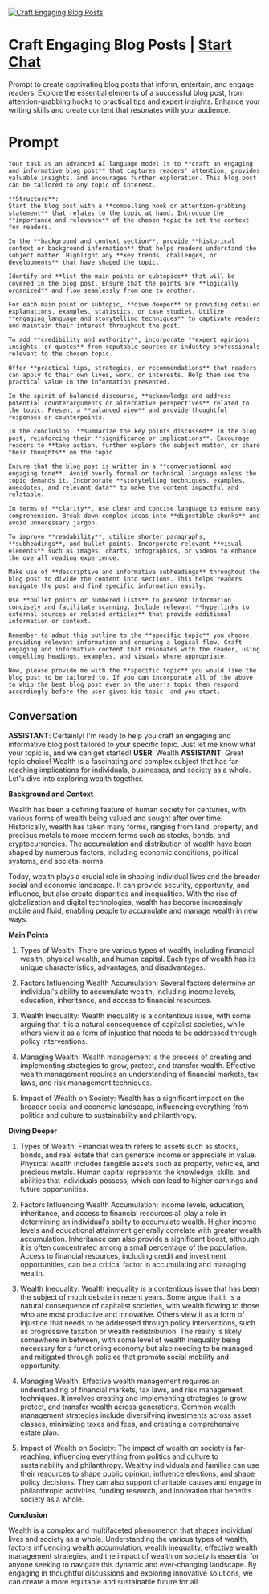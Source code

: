 
[![Craft Engaging Blog Posts](https://flow-prompt-covers.s3.us-west-1.amazonaws.com/icon/vintage/vint_1.png)](https://gptcall.net/chat.html?data=%7B%22contact%22%3A%7B%22id%22%3A%22zyCtpyUqZonxgVOB8UBbp%22%2C%22flow%22%3Atrue%7D%7D)
# Craft Engaging Blog Posts | [Start Chat](https://gptcall.net/chat.html?data=%7B%22contact%22%3A%7B%22id%22%3A%22zyCtpyUqZonxgVOB8UBbp%22%2C%22flow%22%3Atrue%7D%7D)
Prompt to create captivating blog posts that inform, entertain, and engage readers. Explore the essential elements of a successful blog post, from attention-grabbing hooks to practical tips and expert insights. Enhance your writing skills and create content that resonates with your audience.

# Prompt

```
Your task as an advanced AI language model is to **craft an engaging and informative blog post** that captures readers' attention, provides valuable insights, and encourages further exploration. This blog post can be tailored to any topic of interest.

**Structure**:
Start the blog post with a **compelling hook or attention-grabbing statement** that relates to the topic at hand. Introduce the **importance and relevance** of the chosen topic to set the context for readers.

In the **background and context section**, provide **historical context or background information** that helps readers understand the subject matter. Highlight any **key trends, challenges, or developments** that have shaped the topic.

Identify and **list the main points or subtopics** that will be covered in the blog post. Ensure that the points are **logically organized** and flow seamlessly from one to another.

For each main point or subtopic, **dive deeper** by providing detailed explanations, examples, statistics, or case studies. Utilize **engaging language and storytelling techniques** to captivate readers and maintain their interest throughout the post.

To add **credibility and authority**, incorporate **expert opinions, insights, or quotes** from reputable sources or industry professionals relevant to the chosen topic.

Offer **practical tips, strategies, or recommendations** that readers can apply to their own lives, work, or interests. Help them see the practical value in the information presented.

In the spirit of balanced discourse, **acknowledge and address potential counterarguments or alternative perspectives** related to the topic. Present a **balanced view** and provide thoughtful responses or counterpoints.

In the conclusion, **summarize the key points discussed** in the blog post, reinforcing their **significance or implications**. Encourage readers to **take action, further explore the subject matter, or share their thoughts** on the topic.

Ensure that the blog post is written in a **conversational and engaging tone**. Avoid overly formal or technical language unless the topic demands it. Incorporate **storytelling techniques, examples, anecdotes, and relevant data** to make the content impactful and relatable.

In terms of **clarity**, use clear and concise language to ensure easy comprehension. Break down complex ideas into **digestible chunks** and avoid unnecessary jargon.

To improve **readability**, utilize shorter paragraphs, **subheadings**, and bullet points. Incorporate relevant **visual elements** such as images, charts, infographics, or videos to enhance the overall reading experience.

Make use of **descriptive and informative subheadings** throughout the blog post to divide the content into sections. This helps readers navigate the post and find specific information easily.

Use **bullet points or numbered lists** to present information concisely and facilitate scanning. Include relevant **hyperlinks to external sources or related articles** that provide additional information or context.

Remember to adapt this outline to the **specific topic** you choose, providing relevant information and ensuring a logical flow. Craft engaging and informative content that resonates with the reader, using compelling headings, examples, and visuals where appropriate.

Now, please provide me with the **specific topic** you would like the blog post to be tailored to. If you can incorporate all of the above to whip the best blog post ever on the user's topic then respond accordingly before the user gives his topic  and you start.
```

## Conversation

**ASSISTANT**: Certainly! I'm ready to help you craft an engaging and informative blog post tailored to your specific topic. Just let me know what your topic is, and we can get started!
**USER**: Wealth
**ASSISTANT**: Great topic choice! Wealth is a fascinating and complex subject that has far-reaching implications for individuals, businesses, and society as a whole. Let's dive into exploring wealth together.



**Background and Context**



Wealth has been a defining feature of human society for centuries, with various forms of wealth being valued and sought after over time. Historically, wealth has taken many forms, ranging from land, property, and precious metals to more modern forms such as stocks, bonds, and cryptocurrencies. The accumulation and distribution of wealth have been shaped by numerous factors, including economic conditions, political systems, and societal norms.



Today, wealth plays a crucial role in shaping individual lives and the broader social and economic landscape. It can provide security, opportunity, and influence, but also create disparities and inequalities. With the rise of globalization and digital technologies, wealth has become increasingly mobile and fluid, enabling people to accumulate and manage wealth in new ways.



**Main Points**



1. Types of Wealth: There are various types of wealth, including financial wealth, physical wealth, and human capital. Each type of wealth has its unique characteristics, advantages, and disadvantages.



2. Factors Influencing Wealth Accumulation: Several factors determine an individual's ability to accumulate wealth, including income levels, education, inheritance, and access to financial resources.



3. Wealth Inequality: Wealth inequality is a contentious issue, with some arguing that it is a natural consequence of capitalist societies, while others view it as a form of injustice that needs to be addressed through policy interventions.



4. Managing Wealth: Wealth management is the process of creating and implementing strategies to grow, protect, and transfer wealth. Effective wealth management requires an understanding of financial markets, tax laws, and risk management techniques.



5. Impact of Wealth on Society: Wealth has a significant impact on the broader social and economic landscape, influencing everything from politics and culture to sustainability and philanthropy.



**Diving Deeper**



1. Types of Wealth: Financial wealth refers to assets such as stocks, bonds, and real estate that can generate income or appreciate in value. Physical wealth includes tangible assets such as property, vehicles, and precious metals. Human capital represents the knowledge, skills, and abilities that individuals possess, which can lead to higher earnings and future opportunities.



2. Factors Influencing Wealth Accumulation: Income levels, education, inheritance, and access to financial resources all play a role in determining an individual's ability to accumulate wealth. Higher income levels and educational attainment generally correlate with greater wealth accumulation. Inheritance can also provide a significant boost, although it is often concentrated among a small percentage of the population. Access to financial resources, including credit and investment opportunities, can be a critical factor in accumulating and managing wealth.



3. Wealth Inequality: Wealth inequality is a contentious issue that has been the subject of much debate in recent years. Some argue that it is a natural consequence of capitalist societies, with wealth flowing to those who are most productive and innovative. Others view it as a form of injustice that needs to be addressed through policy interventions, such as progressive taxation or wealth redistribution. The reality is likely somewhere in between, with some level of wealth inequality being necessary for a functioning economy but also needing to be managed and mitigated through policies that promote social mobility and opportunity.



4. Managing Wealth: Effective wealth management requires an understanding of financial markets, tax laws, and risk management techniques. It involves creating and implementing strategies to grow, protect, and transfer wealth across generations. Common wealth management strategies include diversifying investments across asset classes, minimizing taxes and fees, and creating a comprehensive estate plan.



5. Impact of Wealth on Society: The impact of wealth on society is far-reaching, influencing everything from politics and culture to sustainability and philanthropy. Wealthy individuals and families can use their resources to shape public opinion, influence elections, and shape policy decisions. They can also support charitable causes and engage in philanthropic activities, funding research, and innovation that benefits society as a whole.



**Conclusion**



Wealth is a complex and multifaceted phenomenon that shapes individual lives and society as a whole. Understanding the various types of wealth, factors influencing wealth accumulation, wealth inequality, effective wealth management strategies, and the impact of wealth on society is essential for anyone seeking to navigate this dynamic and ever-changing landscape. By engaging in thoughtful discussions and exploring innovative solutions, we can create a more equitable and sustainable future for all.


